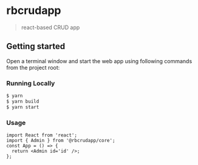 # rbcrudapp

> react-based CRUD app

## Getting started

Open a terminal window and start the web app using following commands from the project root:

### Running Locally

```bash
$ yarn
$ yarn build
$ yarn start
```

### Usage

```tsx
import React from 'react';
import { Admin } from '@rbcrudapp/core';
const App = () => {
  return <Admin id='id' />;
};
```
